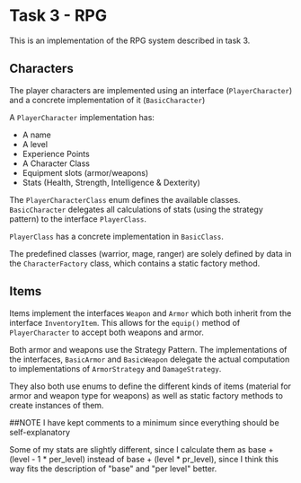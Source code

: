 # Task 3 - RPG
This is an implementation of the RPG system described in task 3.

## Characters
The player characters are implemented using an interface (`PlayerCharacter`) and a concrete implementation of it (`BasicCharacter`)

A `PlayerCharacter` implementation has:
 - A name
 - A level
 - Experience Points
 - A Character Class
 - Equipment slots (armor/weapons)
 - Stats (Health, Strength, Intelligence & Dexterity)

The `PlayerCharacterClass` enum defines the available classes. `BasicCharacter` delegates all calculations of stats (using the strategy pattern) to the interface `PlayerClass`.

`PlayerClass` has a concrete implementation in `BasicClass`. 

The predefined classes (warrior, mage, ranger) are solely defined by data in the `CharacterFactory` class, which contains a static factory method. 

## Items
Items implement the interfaces `Weapon` and `Armor` which both inherit from the interface `InventoryItem`. This allows for the `equip()` method of `PlayerCharacter` to accept both weapons and armor.

Both armor and weapons use the Strategy Pattern. The implementations of the interfaces, `BasicArmor` and `BasicWeapon` delegate the actual computation to implementations of `ArmorStrategy` and `DamageStrategy`.

They also both use enums to define the different kinds of items (material for armor and weapon type for weapons) as well as static factory methods to create instances of them.

##NOTE
I have kept comments to a minimum since everything should be self-explanatory 

Some of my stats are slightly different, since I calculate them as base + (level - 1 * per_level) instead of base + (level * pr_level), since I think this way fits the description of "base" and "per level" better.